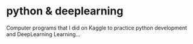 # python & deeplearning
Computer programs that I did on Kaggle to practice python development and DeepLearning Learning...
